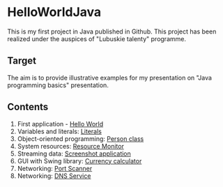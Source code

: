 # HelloWorldJava
This is my first project in Java published in Github. This project has been realized under the auspices of "Lubuskie talenty" programme.

## Target
The aim is to provide illustrative examples for my presentation on "Java programming basics" presentation.

## Contents
1. First application - [Hello World](https://github.com/robmar6363/HelloWorldJava/blob/main/HelloWorldJava/src/HelloWorldJava.java)
2. Variables and literals: [Literals](https://github.com/robmar6363/HelloWorldJava/blob/main/HelloWorldJava/src/edu/hippie/examples/Literals.java)
3. Object-oriented programming: [Person class](https://github.com/robmar6363/HelloWorldJava/blob/main/HelloWorldJava/src/edu/hippie/examples/Person.java)
4. System resources: [Resource Monitor](https://github.com/robmar6363/HelloWorldJava/blob/main/HelloWorldJava/src/edu/hippie/examples/ResourceMonitor.java)
5. Streaming data:  [Screenshot application](https://github.com/robmar6363/HelloWorldJava/blob/main/HelloWorldJava/src/edu/hippie/examples/Screen2Image.java)
6. GUI with Swing library: [Currency calculator](https://github.com/robmar6363/HelloWorldJava/blob/main/HelloWorldJava/src/edu/hippie/examples/windows/KalkulatorWalut.java)
7. Networking: [Port Scanner](https://github.com/robmar6363/HelloWorldJava/blob/main/HelloWorldJava/src/edu/hippie/examples/networking/PortScanner.java)
8. Networking: [DNS Service](https://github.com/robmar6363/HelloWorldJava/blob/main/HelloWorldJava/src/edu/hippie/examples/networking/DNSService.java)
